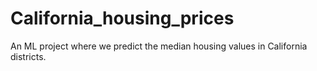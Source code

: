 # California_housing_prices
An ML project where we predict the median housing values in California districts.
